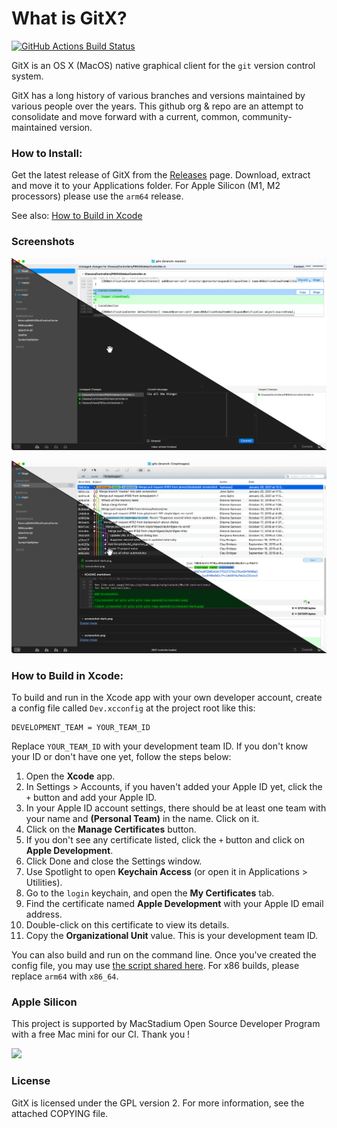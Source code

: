 # What is GitX?

[![GitHub Actions Build Status](https://github.com/gitx/gitx/workflows/build-gitx/badge.svg)](https://github.com/gitx/gitx/actions?query=workflow%3Abuild-gitx)

GitX is an OS X (MacOS) native graphical client for the `git` version
control system.

GitX has a long history of various branches and versions maintained by
various people over the years. This github org & repo are an attempt to
consolidate and move forward with a current, common, community-maintained
version.

### How to Install:

Get the latest release of GitX from the [Releases](https://github.com/gitx/gitx/releases)
page. Download, extract and move it to your Applications folder.
For Apple Silicon (M1, M2 processors) please use the `arm64` release.

See also: [How to Build in Xcode](#how-to-build-in-xcode)

### Screenshots

![Staging View](screenshot-stage.png)

![History View](screenshot-history.png)

### How to Build in Xcode:

To build and run in the Xcode app with your own developer account, create
a config file called `Dev.xcconfig` at the project root like this:

```
DEVELOPMENT_TEAM = YOUR_TEAM_ID
```

Replace `YOUR_TEAM_ID` with your development team ID.
If you don't know your ID or don't have one yet, follow the steps below:

1. Open the **Xcode** app.
2. In Settings > Accounts, if you haven't added your Apple ID yet, click the `+` button and add your Apple ID.
3. In your Apple ID account settings, there should be at least one team with your name and **(Personal Team)** in the name. Click on it.
4. Click on the **Manage Certificates** button.
5. If you don't see any certificate listed, click the `+` button and click on **Apple Development**.
6. Click Done and close the Settings window.
7. Use Spotlight to open **Keychain Access** (or open it in Applications > Utilities).
8. Go to the `login` keychain, and open the **My Certificates** tab.
9. Find the certificate named **Apple Development** with your Apple ID email address.
10. Double-click on this certificate to view its details.
11. Copy the **Organizational Unit** value. This is your development team ID.

You can also build and run on the command line. Once you've created the config file,
you may use [the script shared here](https://github.com/gitx/gitx/discussions/366#discussion-4897466).
For x86 builds, please replace `arm64` with `x86_64`.

### Apple Silicon

This project is supported by MacStadium Open Source Developer Program with a free Mac mini for our CI. Thank you !

<img src="https://uploads-ssl.webflow.com/5ac3c046c82724970fc60918/5c019d917bba312af7553b49_MacStadium-developerlogo.png" width="300" />

### License

GitX is licensed under the GPL version 2. For more information, see the attached COPYING file.
